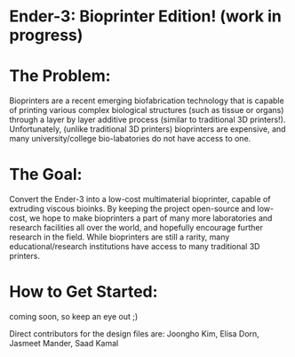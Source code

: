 # Ender-3: Bioprinter Edition! (work in progress)

# The Problem:
Bioprinters are a recent emerging biofabrication technology that is capable of printing various complex biological structures (such as tissue or organs) through a layer by layer additive process (similar to traditional 3D printers!). Unfortunately, (unlike traditional 3D printers) bioprinters are expensive, and many university/college bio-labatories do not have access to one.  

# The Goal:
Convert the Ender-3 into a low-cost multimaterial bioprinter, capable of extruding viscous bioinks. By keeping the project open-source and low-cost, we hope to make bioprinters a part of many more laboratories and research facilities all over the world, and hopefully encourage further research in the field. While bioprinters are still a rarity, many educational/research institutions have access to many traditional 3D printers.  

# How to Get Started:
 coming soon, so keep an eye out ;) 

Direct contributors for the design files are: Joongho Kim, Elisa Dorn, Jasmeet Mander, Saad Kamal

